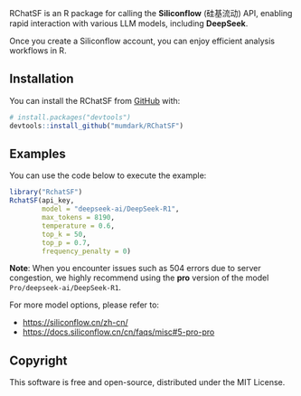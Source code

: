 RChatSF is an R package for calling the **Siliconflow** (硅基流动) API, enabling rapid interaction with various LLM models, including **DeepSeek**. 

Once you create a Siliconflow account, you can enjoy efficient analysis workflows in R.


## Installation

You can install the RChatSF from [GitHub](https://github.com/) with:

``` r
# install.packages("devtools")
devtools::install_github("mumdark/RChatSF")
```

## Examples

You can use the code below to execute the example:

``` r
library("RchatSF")
RchatSF(api_key, 
        model = "deepseek-ai/DeepSeek-R1", 
        max_tokens = 8190, 
        temperature = 0.6, 
        top_k = 50, 
        top_p = 0.7, 
        frequency_penalty = 0)
```

**Note**: When you encounter issues such as 504 errors due to server congestion, we highly recommend using the **pro** version of the model `Pro/deepseek-ai/DeepSeek-R1`. 

For more model options, please refer to:

- https://siliconflow.cn/zh-cn/
- https://docs.siliconflow.cn/cn/faqs/misc#5-pro-pro



## Copyright

This software is free and open-source, distributed under the MIT License.

